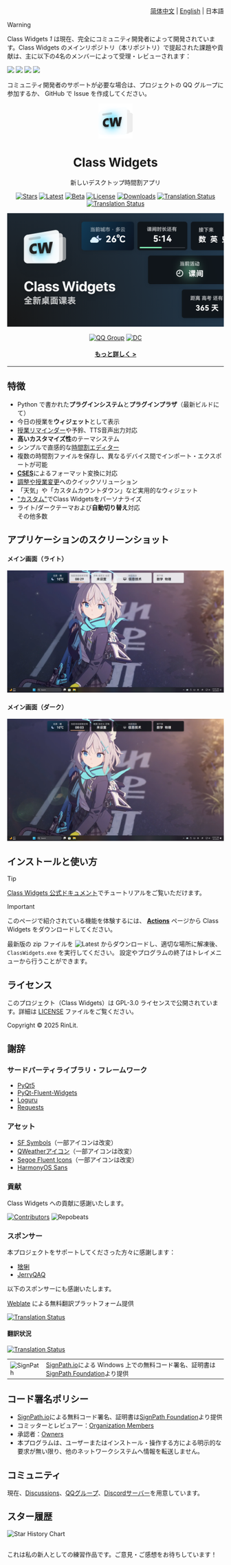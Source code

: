 <div align="right">
<a href="/README.md">简体中文</a> | <a href="/docs/readme/README.en_US.md">English</a> | 日本語
</div>

> [!Warning]
> Class Widgets *1* は現在、完全にコミュニティ開発者によって開発されています。Class Widgets のメインリポジトリ（本リポジトリ）で提起された課題や貢献は、主に以下の4名のメンバーによって受理・レビューされます：
>
> [![](https://images.weserv.nl/?url=github.com/pizeroLOL.png?v=4&h=80&w=80&mask=circle&maxage=7d)](https://github.com/pizeroLOL) [![](https://images.weserv.nl/?url=github.com/IsHPDuwu.png?v=4&h=80&w=80&mask=circle&maxage=7d)](https://github.com/IsHPDuwu) [![](https://images.weserv.nl/?url=github.com/baiyao105.png?v=4&h=80&w=80&mask=circle&maxage=7d)](https://github.com/baiyao105) [![](https://images.weserv.nl/?url=github.com/Artist-MOBAI.png?v=4&h=80&w=80&mask=circle&maxage=7d)](https://github.com/Artist-MOBAI)
>
> コミュニティ開発者のサポートが必要な場合は、プロジェクトの QQ グループに参加するか、 GitHub で Issue を作成してください。

<p align="center">
  <img width="16%" align="center" src="../../img/Logo.png" alt="logo">
</p>
<h1 align="center">
  Class Widgets
</h1>
<p align="center">
  新しいデスクトップ時間割アプリ
</p>

<div align="center">

[![Stars](https://img.shields.io/github/stars/Class-Widgets/Class-Widgets?style=for-the-badge&color=orange&label=Stars)](https://github.com/Class-Widgets/Class-Widgets)
[![Latest](https://img.shields.io/github/v/release/Class-Widgets/Class-Widgets?style=for-the-badge&color=purple&label=Latest)](https://github.com/Class-Widgets/Class-Widgets/releases/latest)
[![Beta](https://img.shields.io/github/v/tag/Class-Widgets/Class-Widgets?include_prereleases&label=Beta&color=yellow&style=for-the-badge)](https://github.com/Class-Widgets/Class-Widgets/actions)
[![License](https://img.shields.io/badge/license-GPLv3-blue.svg?label=License&style=for-the-badge)](https://github.com/Class-Widgets/Class-Widgets?tab=GPL-3.0-1-ov-file)
[![Downloads](https://img.shields.io/github/downloads/Class-Widgets/Class-Widgets/total.svg?label=Downloads&color=green&style=for-the-badge)](https://github.com/Class-Widgets/Class-Widgets)
[![Translation Status](https://hosted.weblate.org/widget/class-widgets-1/view/svg-badge.svg)](https://hosted.weblate.org/engage/class-widgets-1/)
[![Translation Status](https://hosted.weblate.org/widget/class-widgets-1/view/language-badge.svg)](https://hosted.weblate.org/engage/class-widgets-1/)

![Banner](../../img/Banner.png)

[![QQ Group](https://img.shields.io/badge/QQ%20%E7%BE%A41-1060640788-blue.svg?logo=qq&color=blue&style=for-the-badge)](https://qm.qq.com/cgi-bin/qm/qr?k=BXGtB7cDFM9CdfIcf9dfmxIWYh9noL6k&jump_from=webapi&authKey=wqfE+jZfLoO52DdVo2KBkVCrzgsxJX78cxx4vaRIHrOKo7tPp9VGsRTx4/kPUZuw)
[![DC](https://img.shields.io/discord/1332636953719476284?style=for-the-badge&logo=discord&logoColor=ffffff&label=discord%20Server&labelColor=5865f2)](https://discord.gg/EFF4PpqpqZ)

#### [もっと詳しく >](https://www.bilibili.com/video/BV1xwW9eyEGu/)

</div>

______________________________________________________________________

## 特徴

- Python で書かれた**プラグインシステム**と**プラグインプラザ**（最新ビルドにて）
- 今日の授業を**ウィジェット**として表示
- [授業リマインダー](https://www.yuque.com/rinlit/class-widgets_help/fv2ou1i1ngap0hrl)や予鈴、TTS音声出力対応
- **高いカスタマイズ性**のテーマシステム
- シンプルで直感的な[時間割エディター](https://www.yuque.com/rinlit/class-widgets_help/oozelh8r56tmw0xb)
- 複数の時間割ファイルを保存し、異なるデバイス間でインポート・エクスポートが可能
- [**CSES**](https://github.com/SmartTeachCN/CSES)によるフォーマット変換に対応
- [調整や授業変更](https://www.yuque.com/rinlit/class-widgets_help/gc4epffu7g5bf9os)へのクイックソリューション
- 「天気」や「カスタムカウントダウン」など実用的なウィジェット
- ["カスタム"](https://www.yuque.com/rinlit/class-widgets_help/qyly70ht1ogge1pi)でClass Widgetsをパーソナライズ
- ライト/ダークテーマおよび**自動切り替え**対応<br>その他多数

## アプリケーションのスクリーンショット

#### メイン画面（ライト）

![scrshot_0](../../img/screenshot_0.png)

#### メイン画面（ダーク）

![scrshot_0](../../img/screenshot_1.png)

## インストールと使い方

> [!TIP]
> [Class Widgets 公式ドキュメント](https://www.yuque.com/rinlit/class-widgets_help/gs3gsbms1iivgibm)でチュートリアルをご覧いただけます。

> [!IMPORTANT]
> このページで紹介されている機能を体験するには、 [**Actions**](https://github.com/Class-Widgets/Class-Widgets/actions) ページから Class Widgets をダウンロードしてください。

最新版の zip ファイルを ![Latest](https://img.shields.io/github/v/release/Class-Widgets/Class-Widgets?style=flat&color=purple&label=Latest) からダウンロードし、適切な場所に解凍後、`ClassWidgets.exe` を実行してください。
設定やプログラムの終了はトレイメニューから行うことができます。

## ライセンス

このプロジェクト（Class Widgets）は GPL-3.0 ライセンスで公開されています。詳細は [LICENSE](./LICENSE) ファイルをご覧ください。

Copyright © 2025 RinLit.

## 謝辞

### サードパーティライブラリ・フレームワーク

- [PyQt5](https://www.riverbankcomputing.com/static/Docs/PyQt5/)
- [PyQt-Fluent-Widgets](https://github.com/zhiyiYo/PyQt-Fluent-Widgets)
- [Loguru](https://github.com/Delgan/loguru)
- [Requests](https://github.com/psf/requests)

### アセット

- [SF Symbols](https://developer.apple.com/jp/sf-symbols/)（一部アイコンは改変）
- [QWeatherアイコン](https://icons.qweather.com/en/)（一部アイコンは改変）
- [Segoe Fluent Icons](https://learn.microsoft.com/ja-jp/windows/apps/design/style/segoe-fluent-icons-font)（一部アイコンは改変）
- [HarmonyOS Sans](https://developer.huawei.com/consumer/en/design/resource/)

### 貢献

Class Widgets への貢献に感謝いたします。

[![Contributors](http://contrib.nn.ci/api?repo=Class-Widgets/Class-Widgets&repo=Class-Widgets/plugin-plaza&repo=Class-Widgets/cw-interim-site)](https://github.com/Class-Widgets/Class-Widgets/graphs/contributors)
![Repobeats](https://repobeats.axiom.co/api/embed/9d06f1435d1b14cb7837d1e863e55f24cc98df23.svg "Repobeats analytics image")

### スポンサー

本プロジェクトをサポートしてくださった方々に感謝します：

- [猞猁](http://dq6666.cn/)
- [JerryQAQ](http://hub.rinlit.cn/)

以下のスポンサーにも感謝いたします。

[Weblate](https://hosted.weblate.org/engage/class-widgets-1/) による無料翻訳プラットフォーム提供

[![Translation Status](https://hosted.weblate.org/widget/class-widgets-1/view/open-graph.png)](https://hosted.weblate.org/engage/class-widgets-1/)

#### 翻訳状況

[![Translation Status](https://hosted.weblate.org/widget/class-widgets-1/view/multi-auto.svg)](https://hosted.weblate.org/engage/class-widgets-1/)

<table>
  <tr>
    <td>
      <img alt="SignPath" src="https://signpath.org/assets/favicon-50x50.png" />
    </td>
    <td>
    <a href="https://signpath.io">SignPath.io</a>による Windows 上での無料コード署名、証明書は<a href="https://signpath.org/">SignPath Foundation</a>より提供
    </td>
  </tr>
</table>

## コード署名ポリシー

- [SignPath.io](https://about.signpath.io/)による無料コード署名、証明書は[SignPath Foundation](https://signpath.org/)より提供
- コミッターとレビュアー：[Organization Members](https://github.com/orgs/Class-Widgets/people)
- 承認者：[Owners](https://github.com/orgs/Class-Widgets/people?query=role%3Aowner)
- 本プログラムは、ユーザーまたはインストール・操作する方による明示的な要求が無い限り、他のネットワークシステムへ情報を転送しません。

## コミュニティ

現在、[Discussions](https://github.com/orgs/Class-Widgets/discussions)、[QQグループ](http://qm.qq.com/cgi-bin/qm/qr?_wv=1027&k=yHXKCAjOxlpTpJ4mNdXm0mxOneYUinRs&authKey=sd3%2F06iGdOZUjkXXPBeIzGnFDIeYwmdwuM8dhk25fi%2B1CUL32MkeN2EEfjdo2pzE&noverify=0&group_code=169200380)、[Discordサーバー](https://discord.gg/EFF4PpqpqZ)を用意しています。

## スター履歴

<picture>
  <source media="(prefers-color-scheme: dark)" srcset="https://api.star-history.com/svg?repos=Class-Widgets/Class-Widgets&type=Date&theme=dark" />
  <source media="(prefers-color-scheme: light)" srcset="https://api.star-history.com/svg?repos=Class-Widgets/Class-Widgets&type=Date" />
  <img alt="Star History Chart" src="https://api.star-history.com/svg?repos=Class-Widgets/Class-Widgets&type=Date" />
</picture>

##

これは私の新人としての練習作品です。ご意見・ご感想をお待ちしています！
